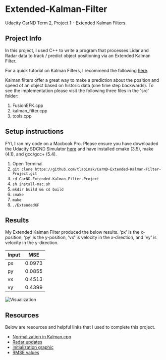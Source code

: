 # Extended-Kalman-Filter
Udacity CarND Term 2, Project 1 - Extended Kalman Filters

## Project Info
In this project, I used C++ to write a program that processes Lidar and Radar data to track / predict object positioning via an Extended Kalman Filter. 

For a quick tutorial on Kalman Filters, I recommend the following [here](http://www.ilectureonline.com/lectures/subject/SPECIAL%20TOPICS/26/190).

Kalman filters offer a great way to make a prediction about the position and speed of an object based on historic data (one time step backwards). To see the implementation please visit the following three files in the 'src' folder:

1. FusionEFK.cpp
2. kalman_filter.cpp
3. tools.cpp

## Setup instructions
FYI, I ran my code on a Macbook Pro. Please ensure you have downloaded the Udacity SDCND Simulator [here](https://github.com/udacity/self-driving-car-sim/releases/) and have installed cmake (3.5), make (4.1), and gcc/gcc+ (5.4).

1. Open Terminal
2. `git clone https://github.com/tlapinsk/CarND-Extended-Kalman-Filter-Project.git`
3. `cd CarND-Extended-Kalman-Filter-Project`
4. `sh install-mac.sh`
5. `mkdir build && cd build`
6. `cmake`
7. `make`
8. `./ExtendedKF`

## Results
My Extended Kalman Filter produced the below results. 'px' is the x-position, 'py' is the y-position, 'vx' is velocity in the x-direction, and 'vy' is velocity in the y-direction.

| Input |   MSE   |
| ----- | ------- |
|  px   | 0.0973  |
|  py   | 0.0855  |
|  vx   | 0.4513  |
|  vy   | 0.4399  |


![Visualization]( "Visualization")

## Resources
Below are resources and helpful links that I used to complete this project.

- [Normalization in Kalman.cpp](https://discussions.udacity.com/t/ekf-radar-causes-rmse-to-go-through-the-roof/243944/5?u=tim.lapinskas)
- [Radar updates](https://discussions.udacity.com/t/radar-updates-are-messing-up/281342/3)
- [Initialization graphic](https://discussions.udacity.com/t/initializing-the-radar-state-for-ekf/236396/10?u=tim.lapinskas)
- [RMSE values](https://discussions.udacity.com/t/rmse-values-of-ekf-project/243997)